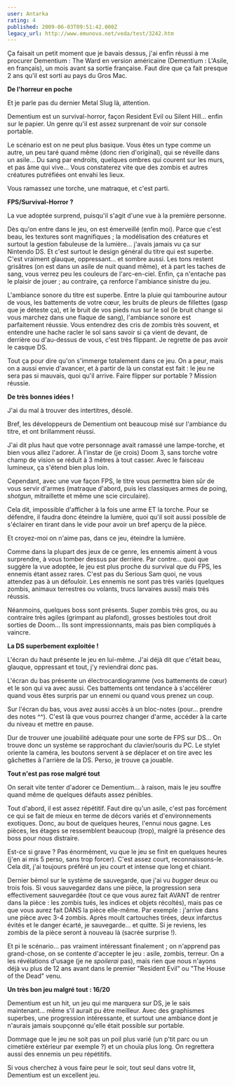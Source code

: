 ```yaml
---
user: Antarka
rating: 4
published: 2009-06-03T09:51:42.000Z
legacy_url: http://www.emunova.net/veda/test/3242.htm
---
```

Ça faisait un petit moment que je bavais dessus, j'ai enfin réussi à me procurer Dementium : The Ward en version américaine (Dementium : L'Asile, en français), un mois avant sa sortie française. Faut dire que ça fait presque 2 ans qu'il est sorti au pays du Gros Mac.  

  

**De l'horreur en poche**  

  

Et je parle pas du dernier Metal Slug là, attention.  

  

Dementium est un survival-horror, façon Resident Evil ou Silent Hill... enfin sur le papier. Un genre qu'il est assez surprenant de voir sur console portable.  

  

Le scénario est on ne peut plus basique. Vous êtes un type comme un autre, un peu taré quand même (donc rien d'original), qui se réveille dans un asile... Du sang par endroits, quelques ombres qui courent sur les murs, et pas âme qui vive... Vous constaterez vite que des zombis et autres créatures putréfiées ont envahi les lieux.  

  

Vous ramassez une torche, une matraque, et c'est parti.  

  

**FPS/Survival-Horror ?**  

  

La vue adoptée surprend, puisqu'il s'agit d'une vue à la première personne.  

  

Dès qu'on entre dans le jeu, on est émerveillé (enfin moi). Parce que c'est beau, les textures sont magnifiques ; la modélisation des créatures et surtout la gestion fabuleuse de la lumière... j'avais jamais vu ça sur Nintendo DS. Et c'est surtout le design général du titre qui est superbe. C'est vraiment glauque, oppressant... et sombre aussi. Les tons restent grisâtres (on est dans un asile de nuit quand même), et à part les taches de sang, vous verrez peu les couleurs de l'arc-en-ciel. Enfin, ça n'entache pas le plaisir de jouer ; au contraire, ça renforce l'ambiance sinistre du jeu.  

  

L'ambiance sonore du titre est superbe. Entre la pluie qui tambourine autour de vous, les battements de votre cœur, les bruits de pleurs de fillettes (gasp que je déteste ça), et le bruit de vos pieds nus sur le sol (le bruit change si vous marchez dans une flaque de sang), l'ambiance sonore est parfaitement réussie. Vous entendrez des cris de zombis très souvent, et entendre une hache racler le sol sans savoir si ça vient de devant, de derrière ou d'au-dessus de vous, c'est très flippant. Je regrette de pas avoir le casque DS.  

  

Tout ça pour dire qu'on s'immerge totalement dans ce jeu. On a peur, mais on a aussi envie d'avancer, et à partir de là un constat est fait : le jeu ne sera pas si mauvais, quoi qu'il arrive. Faire flipper sur portable ? Mission réussie.  

  

**De très bonnes idées !**  

  

J'ai du mal à trouver des intertitres, désolé.  

  

Bref, les développeurs de Dementium ont beaucoup misé sur l'ambiance du titre, et ont brillamment réussi.  

  

J'ai dit plus haut que votre personnage avait ramassé une lampe-torche, et bien vous allez l'adorer. À l'instar de (je crois) Doom 3, sans torche votre champ de vision se réduit à 3 mètres à tout casser. Avec le faisceau lumineux, ça s'étend bien plus loin.  

  

Cependant, avec une vue façon FPS, le titre vous permettra bien sûr de vous servir d'armes (matraque d'abord, puis les classiques armes de poing, _shotgun_, mitraillette et même une scie circulaire).  

  

Cela dit, impossible d'afficher à la fois une arme ET la torche. Pour se défendre, il faudra donc éteindre la lumière, quoi qu'il soit aussi possible de s'éclairer en tirant dans le vide pour avoir un bref aperçu de la pièce.  

  

Et croyez-moi on n'aime pas, dans ce jeu, éteindre la lumière.  

  

Comme dans la plupart des jeux de ce genre, les ennemis aiment à vous surprendre, à vous tomber dessus par derrière. Par contre... quoi que suggère la vue adoptée, le jeu est plus proche du survival que du FPS, les ennemis étant assez rares. C'est pas du Serious Sam quoi, ne vous attendez pas à un défouloir. Les ennemis ne sont pas très variés (quelques zombis, animaux terrestres ou volants, trucs larvaires aussi) mais très réussis.  

  

Néanmoins, quelques boss sont présents. Super zombis très gros, ou au contraire très agiles (grimpant au plafond), grosses bestioles tout droit sorties de Doom... Ils sont impressionnants, mais pas bien compliqués à vaincre.  

  

**La DS superbement exploitée !**  

  

L'écran du haut présente le jeu en lui-même. J'ai déjà dit que c'était beau, glauque, oppressant et tout, j'y reviendrai donc pas.  

  

L'écran du bas présente un électrocardiogramme (vos battements de cœur) et le son qui va avec aussi. Ces battements ont tendance à s'accélérer quand vous êtes surpris par un ennemi ou quand vous prenez un coup.  

  

Sur l'écran du bas, vous avez aussi accès à un bloc-notes (pour... prendre des notes ^^). C'est là que vous pourrez changer d'arme, accéder à la carte du niveau et mettre en pause.  

  

Dur de trouver une jouabilité adéquate pour une sorte de FPS sur DS... On trouve donc un système se rapprochant du clavier/souris du PC. Le stylet oriente la caméra, les boutons servent à se déplacer et on tire avec les gâchettes à l'arrière de la DS. Perso, je trouve ça jouable.  

  

**Tout n'est pas rose malgré tout**  

  

On serait vite tenter d'adorer ce Dementium... à raison, mais le jeu souffre quand même de quelques défauts assez pénibles.  

  

Tout d'abord, il est assez répétitif. Faut dire qu'un asile, c'est pas forcément ce qui se fait de mieux en terme de décors variés et d'environnements exotiques. Donc, au bout de quelques heures, l'ennui nous gagne. Les pièces, les étages se ressemblent beaucoup (trop), malgré la présence des boss pour nous distraire.  

  

Est-ce si grave ? Pas énormément, vu que le jeu se finit en quelques heures (j'en ai mis 5 perso, sans trop forcer). C'est assez court, reconnaissons-le. Cela dit, j'ai toujours préféré un jeu court et intense que long et chiant.  

  

Dernier bémol sur le système de sauvegarde, que j'ai vu _bugger_ deux ou trois fois. Si vous sauvegardez dans une pièce, la progression sera effectivement sauvegardée (tout ce que vous aurez fait AVANT de rentrer dans la pièce : les zombis tués, les indices et objets récoltés), mais pas ce que vous aurez fait DANS la pièce elle-même. Par exemple : j'arrive dans une pièce avec 3-4 zombis. Après moult cartouches tirées, deux infarctus évités et le danger écarté, je sauvegarde... et quitte. Si je reviens, les zombis de la pièce seront à nouveau là (sacrée surprise !).  

  

Et pi le scénario... pas vraiment intéressant finalement ; on n'apprend pas grand-chose, on se contente d'accepter le jeu : asile, zombis, terreur. On a les révélations d'usage (je ne _spoilerai_ pas), mais rien que nous n'ayons déjà vu plus de 12 ans avant dans le premier "Resident Evil" ou "The House of the Dead" venu.  

  

**Un très bon jeu malgré tout : 16/20**  

  

Dementium est un hit, un jeu qui me marquera sur DS, je le sais maintenant... même s'il aurait pu être meilleur. Avec des graphismes superbes, une progression intéressante, et surtout une ambiance dont je n'aurais jamais soupçonné qu'elle était possible sur portable.  

  

Dommage que le jeu ne soit pas un poil plus varié (un p'tit parc ou un cimetière extérieur par exemple ?) et un chouïa plus long. On regrettera aussi des ennemis un peu répétitifs.  

  

Si vous cherchez à vous faire peur le soir, tout seul dans votre lit, Dementium est un excellent jeu.
